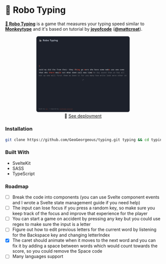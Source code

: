 # 🦾 Robo Typing

**[🦾 Robo Typing](https://typing-dusky-three.vercel.app/)** is a game that measures your typing speed similar to **[Monkeytype](https://monkeytype.com/)** and it's based on tutorial by **[joyofcode](https://joyofcode.xyz/svelte-typing-game)** (**[@mattcroat](https://github.com/mattcroat)**).

<p align="center" width="100%">
    <a href="https://typing-dusky-three.vercel.app/"><img width="60%" src="./app.png"></a><br>
       🚀 <a href="https://geogeorgeous.github.io/mesto/">See deployment</a>
</p>

### Installation

```sh
git clone https://github.com/GeoGeorgeous/typing.git typing && cd typing && npm i && npm run dev
```

### Built With

- SvelteKit
- SASS
- TypeScript

### Roadmap

- [ ] Break the code into components (you can use Svelte component events and I wrote a Svelte state management guide if you need help)
- [ ] The input can lose focus if you press a random key, so make sure you keep track of the focus and improve that experience for the player
- [ ] You can start a game on accident by pressing any key but you could use regex to make sure the input is a letter
- [ ] Figure out how to edit previous letters for the current word by listening for the Backspace key and changing letterIndex
- [x] The caret should animate when it moves to the next word and you can fix it by adding a space between words which would count towards the score, so you could remove the Space code
- [ ] Many languages support
